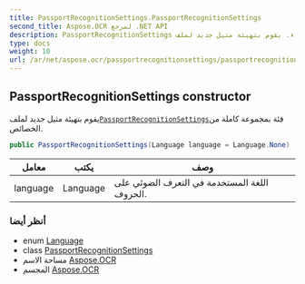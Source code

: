 ```yaml
---
title: PassportRecognitionSettings.PassportRecognitionSettings
second_title: Aspose.OCR لمرجع .NET API
description: PassportRecognitionSettings البناء. يقوم بتهيئة مثيل جديد لملفPassportRecognitionSettingsفئة بمجموعة كاملة من الخصائص.
type: docs
weight: 10
url: /ar/net/aspose.ocr/passportrecognitionsettings/passportrecognitionsettings/
---
```

## PassportRecognitionSettings constructor

يقوم بتهيئة مثيل جديد لملف[`PassportRecognitionSettings`](../)فئة بمجموعة كاملة من الخصائص.

```csharp
public PassportRecognitionSettings(Language language = Language.None)
```

| معامل | يكتب | وصف |
| --- | --- | --- |
| language | Language | اللغة المستخدمة في التعرف الضوئي على الحروف. |

### أنظر أيضا

* enum [Language](../../language/)
* class [PassportRecognitionSettings](../)
* مساحة الاسم [Aspose.OCR](../../passportrecognitionsettings/)
* المجسم [Aspose.OCR](../../../)


